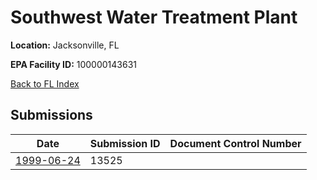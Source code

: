 # Southwest Water Treatment Plant

**Location:** Jacksonville, FL

**EPA Facility ID:** 100000143631

[Back to FL Index](../../index.md)

## Submissions

| Date | Submission ID | Document Control Number |
|------|--------------|-------------------------|
| [1999-06-24](submissions/13525.md) | 13525 |  |

